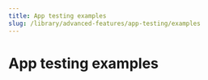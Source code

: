 ```yaml
---
title: App testing examples
slug: /library/advanced-features/app-testing/examples
---
```


# App testing examples
